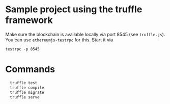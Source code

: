 # Sample project using the truffle framework

Make sure the blockchain is available locally via port 8545 (see `truffle.js`). You can use `ethereumjs-testrpc`
for this. Start it via

    testrpc -p 8545

# Commands
```sh
  truffle test
  truffle compile
  truffle migrate
  truffle serve
```
